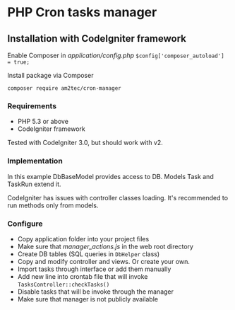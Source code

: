 # PHP Cron tasks manager

## Installation with CodeIgniter framework

Enable Composer in *application/config.php*
```$config['composer_autoload'] = true;```

Install package via Composer
```
composer require am2tec/cron-manager
```

### Requirements

* PHP 5.3 or above
* CodeIgniter framework

Tested with CodeIgniter 3.0, but should work with v2.

### Implementation

In this example DbBaseModel provides access to DB. Models Task and TaskRun extend it.

CodeIgniter has issues with controller classes loading. It's recommended to run methods only from models.

### Configure
* Copy application folder into your project files
* Make sure that *manager_actions.js* in the web root directory
* Create DB tables (SQL queries in `DbHelper` class)
* Copy and modify controller and views. Or create your own.
* Import tasks through interface or add them manually
* Add new line into crontab file that will invoke ```TasksController::checkTasks()```
* Disable tasks that will be invoke through the manager
* Make sure that manager is not publicly available
